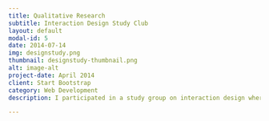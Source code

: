 ```yaml
---
title: Qualitative Research
subtitle: Interaction Design Study Club
layout: default
modal-id: 5
date: 2014-07-14
img: designstudy.png
thumbnail: designstudy-thumbnail.png
alt: image-alt
project-date: April 2014
client: Start Bootstrap
category: Web Development
description: I participated in a study group on interaction design where people from various disciplines gathered, such as visual design, industrial design, and communication design. The purpose of this group was to learn about an unfamiliar field from each other with interdisciplinary perspectives. During the study, we reviewed various HCI-related papers and user experience (UX) books on various topics. Specifically, our group covered human-animal interaction, human-artificial intelligence (AI) interaction, webtoons with virtual reality (VR), marketing with metaverse, interfaces by cultural characteristics, etc. Also, we covered broad qualitative research methodologies such as Q methodology and grounded theory in addition to quantitative methods. Consequently, our group gained a comprehensive understanding of research by dealing with diverse research approaches.

---
```

